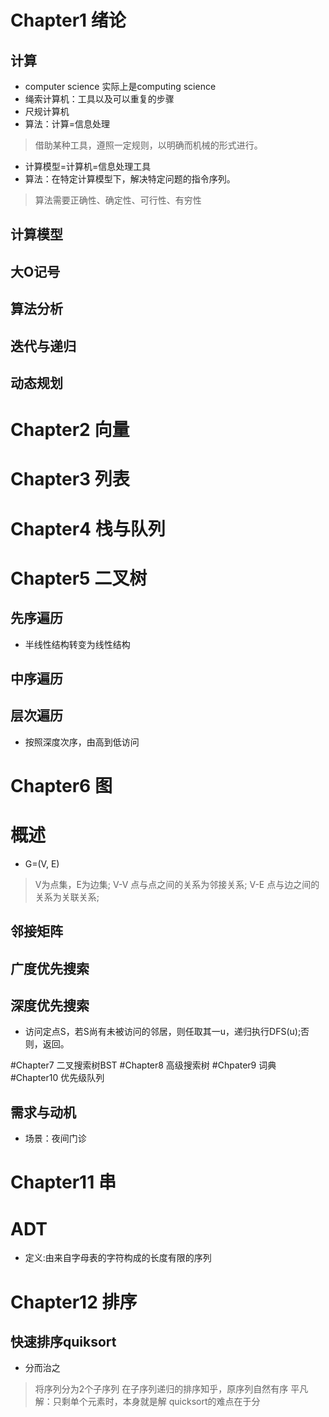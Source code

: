 # Chapter1 绪论
## 计算
* computer science 实际上是computing science
* 绳索计算机：工具以及可以重复的步骤
* 尺规计算机
* 算法：计算=信息处理
> 借助某种工具，遵照一定规则，以明确而机械的形式进行。
* 计算模型=计算机=信息处理工具
* 算法：在特定计算模型下，解决特定问题的指令序列。
> 算法需要正确性、确定性、可行性、有穷性
## 计算模型
## 大O记号
## 算法分析
## 迭代与递归
## 动态规划

# Chapter2 向量
# Chapter3 列表
# Chapter4 栈与队列

# Chapter5 二叉树
## 先序遍历
* 半线性结构转变为线性结构
## 中序遍历
## 层次遍历
* 按照深度次序，由高到低访问

# Chapter6 图
# 概述
* G=(V, E)
> V为点集，E为边集;
> V-V 点与点之间的关系为邻接关系;
> V-E 点与边之间的关系为关联关系;
## 邻接矩阵
## 广度优先搜索
## 深度优先搜索
* 访问定点S，若S尚有未被访问的邻居，则任取其一u，递归执行DFS(u);否则，返回。

#Chapter7 二叉搜索树BST
#Chapter8 高级搜索树
#Chpater9 词典
#Chapter10 优先级队列
## 需求与动机
* 场景：夜间门诊
# Chapter11 串
# ADT
* 定义:由来自字母表的字符构成的长度有限的序列
# Chapter12 排序
## 快速排序quiksort
* 分而治之
> 将序列分为2个子序列
> 在子序列递归的排序知乎，原序列自然有序
> 平凡解：只剩单个元素时，本身就是解
> quicksort的难点在于分








